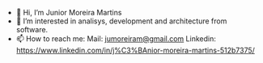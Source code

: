 - 👋 Hi, I’m Junior Moreira Martins
- 👀 I’m interested in analisys, development and architecture from software.
- 📫 How to reach me: 
Mail: jumoreiram@gmail.com
Linkedin: https://www.linkedin.com/in/j%C3%BAnior-moreira-martins-512b7375/
